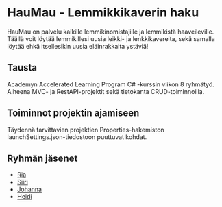 # HauMau - Lemmikkikaverin haku
HauMau on palvelu kaikille lemmikinomistajille ja lemmikistä haaveileville. Täällä voit löytää lemmikillesi uusia leikki- ja lenkkikavereita, sekä samalla löytää ehkä itsellesikin uusia eläinrakkaita ystäviä!
## Tausta
Academyn Accelerated Learning Program C# -kurssin viikon 8 ryhmätyö. Aiheena MVC- ja RestAPI-projektit sekä tietokanta CRUD-toiminnoilla.
## Toiminnot projektin ajamiseen
Täydennä tarvittavien projektien Properties-hakemiston launchSettings.json-tiedostoon puuttuvat kohdat.
## Ryhmän jäsenet
- [Ria](https://github.com/Leftythefish "https://github.com/Leftythefish")
- [Siiri](https://github.com/siirilydia "https://github.com/siirilydia")
- [Johanna](https://github.com/johnur "https://github.com/johnur")
- [Heidi](https://github.com/heidvill "https://github.com/heidvill")
